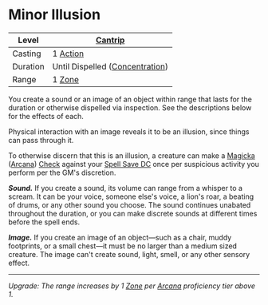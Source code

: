 # Minor Illusion

| Level    | [Cantrip]({Cantrips}.md)                            |
| -------- | --------------------------------------------------------------------- |
| Casting  | 1 [Action](../../../../Game%20Procedures/Core%20Procedures/Action.md) |
| Duration | Until Dispelled ([Concentration](../../Concentration.md))             |
| Range    | 1 [Zone](../../../../Game%20Procedures/Core%20Procedures/Zone.md)     |

You create a sound or an image of an object within range that lasts for the duration or otherwise dispelled via inspection. See the descriptions below for the effects of each.

Physical interaction with an image reveals it to be an illusion, since things can pass through it.

To otherwise discern that this is an illusion, a creature can make a [Magicka](../../../../Player%20Characters/Attributes/Magicka.md) ([Arcana](../../../../Player%20Characters/Skills/Arcana.md)) [Check](../../../../Game%20Procedures/Core%20Procedures/Check.md) against your [Spell Save DC](../../../Spellcasting/Spell%20Save%20DC.md) once per suspicious activity you perform per the GM's discretion.

**_Sound._** If you create a sound, its volume can range from a whisper to a scream. It can be your voice, someone else's voice, a lion's roar, a beating of drums, or any other sound you choose. The sound continues unabated throughout the duration, or you can make discrete sounds at different times before the spell ends.

**_Image._** If you create an image of an object—such as a chair, muddy footprints, or a small chest—it must be no larger than a medium sized creature. The image can't create sound, light, smell, or any other sensory effect.

---
_Upgrade: The range increases by 1 [Zone](../../../../Game%20Procedures/Core%20Procedures/Zone.md) per [Arcana](../../../../Player%20Characters/Skills/Arcana.md) proficiency tier above 1._
